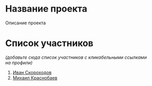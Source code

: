 # Название проекта

Описание проекта

# Список участников

*(добавьте сюда список участников с кликабельными ссылками на профили)*

1. [Иван Скороходов](https://gitflic.ru/user/i_5kor)
2. [Михаил Краснобаев](https://gitflic.ru/user/kms-qwe)

